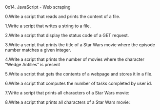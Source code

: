 0x14. JavaScript - Web scraping

0.Write a script that reads and prints the content of a file.

1.Write a script that writes a string to a file.

2.Write a script that display the status code of a GET request.

3.Write a script that prints the title of a Star Wars movie where the episode number matches a given integer.

4.Write a script that prints the number of movies where the character “Wedge Antilles” is present

5.Write a script that gets the contents of a webpage and stores it in a file.

6.Write a script that computes the number of tasks completed by user id.

7.Write a script that prints all characters of a Star Wars movie:

8.Write a script that prints all characters of a Star Wars movie:
